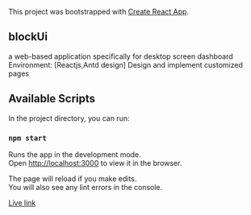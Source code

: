 This project was bootstrapped with [Create React App](https://github.com/facebook/create-react-app).



## blockUi
a web-based application specifically for desktop screen dashboard Environment: [Reactjs,Antd design] Design and implement customized pages



## Available Scripts

In the project directory, you can run:

### `npm start`

Runs the app in the development mode.<br>
Open [http://localhost:3000](http://localhost:3000) to view it in the browser.

The page will reload if you make edits.<br>
You will also see any lint errors in the console.

[Live link](https://blocksui.netlify.app/#/)
